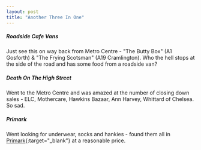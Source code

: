 ```yaml
---
layout: post
title: "Another Three In One"
---
```


##### Roadside Cafe Vans

Just see this on way back from Metro Centre - "The Butty Box" (A1 Gosforth) & "The Frying Scotsman" (A19 Cramlington). Who the hell stops at the side of the road and has 
some food from a roadside van?

##### Death On The High Street

Went to the Metro Centre and was amazed at the number of closing down sales - ELC, Mothercare, Hawkins Bazaar, Ann Harvey, Whittard of Chelsea. So sad.

##### Primark

Went looking for underwear, socks and hankies - found them all in [Primark](http://www.primark.co.uk){:target="_blank"} at a reasonable price.